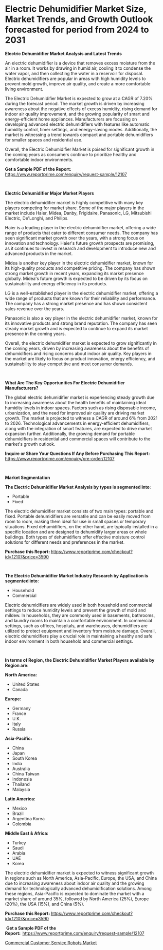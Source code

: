 <p><h1>Electric Dehumidifier Market Size, Market Trends, and Growth Outlook forecasted for period from 2024 to 2031</h1></p><p><strong>Electric Dehumidifier Market Analysis and Latest Trends</strong></p>
<p><p>An electric dehumidifier is a device that removes excess moisture from the air in a room. It works by drawing in humid air, cooling it to condense the water vapor, and then collecting the water in a reservoir for disposal. Electric dehumidifiers are popular in areas with high humidity levels to prevent mold growth, improve air quality, and create a more comfortable living environment.</p><p>The Electric Dehumidifier Market is expected to grow at a CAGR of 7.20% during the forecast period. The market growth is driven by increasing awareness about the negative effects of excess humidity, rising demand for indoor air quality improvement, and the growing popularity of smart and energy-efficient home appliances. Manufacturers are focusing on developing advanced electric dehumidifiers with features like automatic humidity control, timer settings, and energy-saving modes. Additionally, the market is witnessing a trend towards compact and portable dehumidifiers for smaller spaces and residential use.</p><p>Overall, the Electric Dehumidifier Market is poised for significant growth in the coming years as consumers continue to prioritize healthy and comfortable indoor environments.</p></p>
<p><strong>Get a Sample PDF of the Report:&nbsp;</strong> <a href="https://www.reportprime.com/enquiry/request-sample/12107">https://www.reportprime.com/enquiry/request-sample/12107</a></p>
<p>&nbsp;</p>
<p><strong>Electric Dehumidifier Major Market Players</strong></p>
<p><p>The electric dehumidifier market is highly competitive with many key players competing for market share. Some of the major players in the market include Haier, Midea, Danby, Frigidaire, Panasonic, LG, Mitsubishi Electric, De'Longhi, and Philips.</p><p>Haier is a leading player in the electric dehumidifier market, offering a wide range of products that cater to different consumer needs. The company has seen significant market growth over the years, with a strong focus on innovation and technology. Haier's future growth prospects are promising, as it continues to invest in research and development to introduce new and advanced products in the market.</p><p>Midea is another key player in the electric dehumidifier market, known for its high-quality products and competitive pricing. The company has shown strong market growth in recent years, expanding its market presence globally. Midea's future growth is expected to be driven by its focus on sustainability and energy efficiency in its products.</p><p>LG is a well-established player in the electric dehumidifier market, offering a wide range of products that are known for their reliability and performance. The company has a strong market presence and has shown consistent sales revenue over the years.</p><p>Panasonic is also a key player in the electric dehumidifier market, known for its innovative products and strong brand reputation. The company has seen steady market growth and is expected to continue to expand its market presence in the coming years.</p><p>Overall, the electric dehumidifier market is expected to grow significantly in the coming years, driven by increasing awareness about the benefits of dehumidifiers and rising concerns about indoor air quality. Key players in the market are likely to focus on product innovation, energy efficiency, and sustainability to stay competitive and meet consumer demands.</p></p>
<p>&nbsp;</p>
<p><strong>What Are The Key Opportunities For Electric Dehumidifier Manufacturers?</strong></p>
<p><p>The global electric dehumidifier market is experiencing steady growth due to increasing awareness about the health benefits of maintaining ideal humidity levels in indoor spaces. Factors such as rising disposable income, urbanization, and the need for improved air quality are driving market growth. The market is projected to witness a CAGR of around 6% from 2021 to 2026. Technological advancements in energy-efficient dehumidifiers, along with the integration of smart features, are expected to drive market expansion further. Additionally, the growing demand for portable dehumidifiers in residential and commercial spaces will contribute to the market's growth outlook.</p></p>
<p><strong>Inquire or Share Your Questions If Any Before Purchasing This Report:</strong> <a href="https://www.reportprime.com/enquiry/pre-order/12107">https://www.reportprime.com/enquiry/pre-order/12107</a></p>
<p>&nbsp;</p>
<p><strong>Market Segmentation</strong></p>
<p><strong>The Electric Dehumidifier Market Analysis by types is segmented into:</strong></p>
<p><ul><li>Portable</li><li>Fixed</li></ul></p>
<p><p>The electric dehumidifier market consists of two main types: portable and fixed. Portable dehumidifiers are versatile and can be easily moved from room to room, making them ideal for use in small spaces or temporary situations. Fixed dehumidifiers, on the other hand, are typically installed in a specific location and are designed to dehumidify larger areas or whole buildings. Both types of dehumidifiers offer effective moisture control solutions for different needs and preferences in the market.</p></p>
<p><strong>Purchase this Report:&nbsp;</strong><a href="https://www.reportprime.com/checkout?id=12107&price=3590">https://www.reportprime.com/checkout?id=12107&price=3590</a></p>
<p>&nbsp;</p>
<p><strong>The Electric Dehumidifier Market Industry Research by Application is segmented into:</strong></p>
<p><ul><li>Household</li><li>Commercial</li></ul></p>
<p><p>Electric dehumidifiers are widely used in both household and commercial settings to reduce humidity levels and prevent the growth of mold and mildew. In households, they are commonly used in basements, bathrooms, and laundry rooms to maintain a comfortable environment. In commercial settings, such as offices, hospitals, and warehouses, dehumidifiers are utilized to protect equipment and inventory from moisture damage. Overall, electric dehumidifiers play a crucial role in maintaining a healthy and safe indoor environment in both household and commercial settings.</p></p>
<p>&nbsp;</p>
<p><strong>In terms of Region, the Electric Dehumidifier Market Players available by Region are:</strong></p>
<p>
    <p> <strong> North America: </strong>
        <ul>
            <li>United States</li>
            <li>Canada</li>
        </ul>
        </p> 
    <p> <strong> Europe: </strong>
        <ul>
            <li>Germany</li>
            <li>France</li>
            <li>U.K.</li>
            <li>Italy</li>
            <li>Russia</li>
        </ul>
        </p> 
    <p> <strong> Asia-Pacific: </strong>
        <ul>
            <li>China</li>
            <li>Japan</li>
            <li>South Korea</li>
            <li>India</li>
            <li>Australia</li>
            <li>China Taiwan</li>
            <li>Indonesia</li>
            <li>Thailand</li>
            <li>Malaysia</li>
        </ul>
        </p> 
    <p> <strong> Latin America: </strong>
        <ul>
            <li>Mexico</li>
            <li>Brazil</li>
            <li>Argentina Korea</li>
            <li>Colombia</li>
        </ul>
        </p> 
    <p> <strong> Middle East & Africa: </strong>
        <ul>
            <li>Turkey</li>
            <li>Saudi</li>
            <li>Arabia</li>
            <li>UAE</li>
            <li>Korea</li>
        </ul>
    </p>
    </p>
<p><p>The electric dehumidifier market is expected to witness significant growth in regions such as North America, Asia-Pacific, Europe, the USA, and China due to increasing awareness about indoor air quality and the growing demand for technologically advanced dehumidification solutions. Among these regions, Asia-Pacific is expected to dominate the market with a market share of around 35%, followed by North America (25%), Europe (20%), the USA (15%), and China (5%).</p></p>
<p><strong>Purchase this Report: </strong><a href="https://www.reportprime.com/checkout?id=12107&price=3590">https://www.reportprime.com/checkout?id=12107&price=3590</a></p>
<p>&nbsp;<strong>Get a Sample PDF of the Report:&nbsp;&nbsp;</strong><a href="https://www.reportprime.com/enquiry/request-sample/12107">https://www.reportprime.com/enquiry/request-sample/12107</a></p>
<p><strong></strong></p>
<p><p><a href="https://meowing-lemming-dd3.notion.site/Commercial-Customer-Service-Robots-Market-Offers-Provide-Insightful-Data-for-the-Time-Period-from-20-e2c76e1f63bc4844944d71862fd0723e">Commercial Customer Service Robots Market</a></p></p>